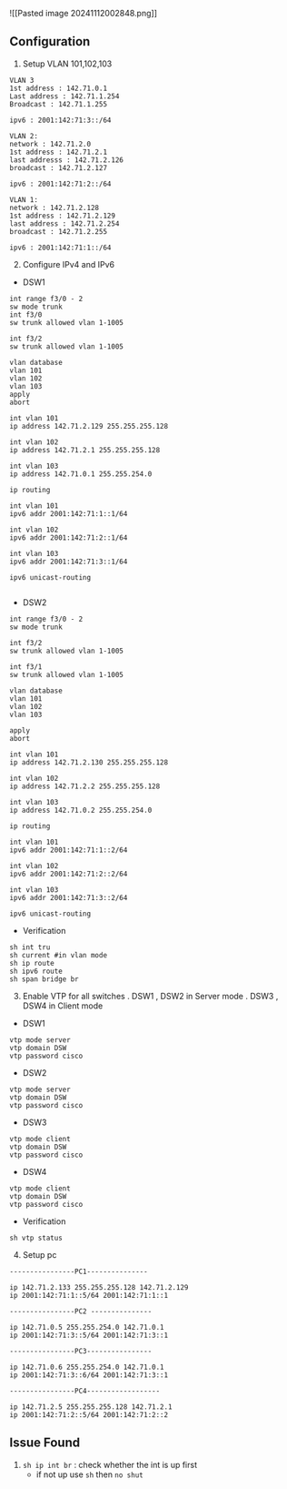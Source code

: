 ![[Pasted image 20241112002848.png]]

## Configuration

1.  Setup VLAN 101,102,103
```
VLAN 3
1st address : 142.71.0.1
Last address : 142.71.1.254
Broadcast : 142.71.1.255

ipv6 : 2001:142:71:3::/64

VLAN 2:
network : 142.71.2.0
1st address : 142.71.2.1
last addresss : 142.71.2.126
broadcast : 142.71.2.127

ipv6 : 2001:142:71:2::/64

VLAN 1:
network : 142.71.2.128
1st address : 142.71.2.129
last address : 142.71.2.254
broadcast : 142.71.2.255

ipv6 : 2001:142:71:1::/64
```
2. Configure IPv4 and IPv6

- DSW1
```
int range f3/0 - 2
sw mode trunk
int f3/0
sw trunk allowed vlan 1-1005

int f3/2
sw trunk allowed vlan 1-1005

vlan database
vlan 101
vlan 102
vlan 103
apply
abort

int vlan 101
ip address 142.71.2.129 255.255.255.128

int vlan 102
ip address 142.71.2.1 255.255.255.128

int vlan 103
ip address 142.71.0.1 255.255.254.0

ip routing

int vlan 101
ipv6 addr 2001:142:71:1::1/64

int vlan 102
ipv6 addr 2001:142:71:2::1/64 

int vlan 103
ipv6 addr 2001:142:71:3::1/64

ipv6 unicast-routing


```
- DSW2
```
int range f3/0 - 2
sw mode trunk

int f3/2
sw trunk allowed vlan 1-1005

int f3/1
sw trunk allowed vlan 1-1005

vlan database
vlan 101
vlan 102
vlan 103

apply
abort

int vlan 101
ip address 142.71.2.130 255.255.255.128

int vlan 102
ip address 142.71.2.2 255.255.255.128

int vlan 103
ip address 142.71.0.2 255.255.254.0

ip routing 

int vlan 101
ipv6 addr 2001:142:71:1::2/64

int vlan 102
ipv6 addr 2001:142:71:2::2/64 

int vlan 103
ipv6 addr 2001:142:71:3::2/64

ipv6 unicast-routing
```

- Verification 
```
sh int tru
sh current #in vlan mode
sh ip route
sh ipv6 route
sh span bridge br
```
3. Enable VTP for all switches . DSW1 , DSW2 in Server mode . DSW3 , DSW4 in Client mode

- DSW1
```
vtp mode server
vtp domain DSW
vtp password cisco
```

- DSW2
```
vtp mode server
vtp domain DSW
vtp password cisco
```

- DSW3
```
vtp mode client
vtp domain DSW
vtp password cisco
```

- DSW4
```
vtp mode client
vtp domain DSW
vtp password cisco
```
- Verification
```
sh vtp status
```

4. Setup pc

```
----------------PC1---------------

ip 142.71.2.133 255.255.255.128 142.71.2.129
ip 2001:142:71:1::5/64 2001:142:71:1::1

----------------PC2 ---------------

ip 142.71.0.5 255.255.254.0 142.71.0.1
ip 2001:142:71:3::5/64 2001:142:71:3::1

----------------PC3----------------

ip 142.71.0.6 255.255.254.0 142.71.0.1
ip 2001:142:71:3::6/64 2001:142:71:3::1

----------------PC4------------------

ip 142.71.2.5 255.255.255.128 142.71.2.1
ip 2001:142:71:2::5/64 2001:142:71:2::2
```

## Issue Found

1. `sh ip int br` : check whether the int is up first
	- if not up use `sh` then `no shut`
